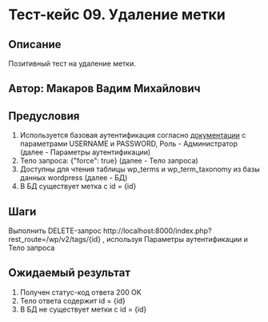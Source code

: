 # Тест-кейс 09. Удаление метки

## Описание
Позитивный тест на удаление метки.

## Автор: Макаров Вадим Михайлович

## Предусловия
1) Используется базовая аутентификация согласно 
[документации](https://developer.wordpress.org/rest-api/using-the-rest-api/authentication/#basic-authentication-with-application-passwords)
с параметрами USERNAME и PASSWORD, Роль - Администратор (далее - Параметры аутентификации)
2) Тело запроса: {"force": true} (далее - Тело запроса)
3) Доступны для чтения таблицы wp_terms и wp_term_taxonomy из базы данных wordpress (далее - БД)
4) В БД существует метка с id = {id}


## Шаги
Выполнить DELETE-запрос http://localhost:8000/index.php?rest_route=/wp/v2/tags/{id} , используя Параметры аутентификации и Тело запроса


## Ожидаемый результат
1) Получен статус-код ответа 200 OK
2) Тело ответа содержит id = {id}
3) В БД не существует метки c id = {id}